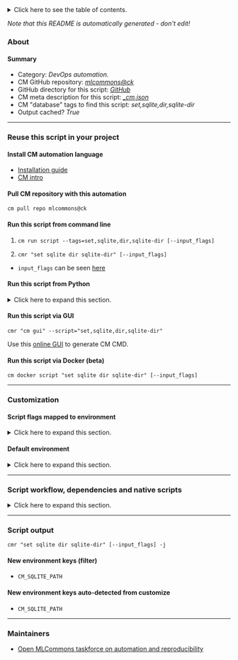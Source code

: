 <details>
<summary>Click here to see the table of contents.</summary>

* [About](#about)
* [Summary](#summary)
* [Reuse this script in your project](#reuse-this-script-in-your-project)
  * [ Install CM automation language](#install-cm-automation-language)
  * [ Check CM script flags](#check-cm-script-flags)
  * [ Run this script from command line](#run-this-script-from-command-line)
  * [ Run this script from Python](#run-this-script-from-python)
  * [ Run this script via GUI](#run-this-script-via-gui)
  * [ Run this script via Docker (beta)](#run-this-script-via-docker-(beta))
* [Customization](#customization)
  * [ Script flags mapped to environment](#script-flags-mapped-to-environment)
  * [ Default environment](#default-environment)
* [Script workflow, dependencies and native scripts](#script-workflow-dependencies-and-native-scripts)
* [Script output](#script-output)
* [New environment keys (filter)](#new-environment-keys-(filter))
* [New environment keys auto-detected from customize](#new-environment-keys-auto-detected-from-customize)
* [Maintainers](#maintainers)

</details>

*Note that this README is automatically generated - don't edit!*

### About

#### Summary

* Category: *DevOps automation.*
* CM GitHub repository: *[mlcommons@ck](https://github.com/mlcommons/ck/tree/master/cm-mlops)*
* GitHub directory for this script: *[GitHub](https://github.com/mlcommons/ck/tree/master/cm-mlops/script/set-sqlite-dir)*
* CM meta description for this script: *[_cm.json](_cm.json)*
* CM "database" tags to find this script: *set,sqlite,dir,sqlite-dir*
* Output cached? *True*
___
### Reuse this script in your project

#### Install CM automation language

* [Installation guide](https://github.com/mlcommons/ck/blob/master/docs/installation.md)
* [CM intro](https://doi.org/10.5281/zenodo.8105339)

#### Pull CM repository with this automation

```cm pull repo mlcommons@ck```


#### Run this script from command line

1. `cm run script --tags=set,sqlite,dir,sqlite-dir [--input_flags]`

2. `cmr "set sqlite dir sqlite-dir" [--input_flags]`

* `input_flags` can be seen [here](#script-flags-mapped-to-environment)

#### Run this script from Python

<details>
<summary>Click here to expand this section.</summary>

```python

import cmind

r = cmind.access({'action':'run'
                  'automation':'script',
                  'tags':'set,sqlite,dir,sqlite-dir'
                  'out':'con',
                  ...
                  (other input keys for this script)
                  ...
                 })

if r['return']>0:
    print (r['error'])

```

</details>


#### Run this script via GUI

```cmr "cm gui" --script="set,sqlite,dir,sqlite-dir"```

Use this [online GUI](https://cKnowledge.org/cm-gui/?tags=set,sqlite,dir,sqlite-dir) to generate CM CMD.

#### Run this script via Docker (beta)

`cm docker script "set sqlite dir sqlite-dir" [--input_flags]`

___
### Customization


#### Script flags mapped to environment
<details>
<summary>Click here to expand this section.</summary>

* `--path=value`  &rarr;  `CM_SQLITE_PATH=value`

**Above CLI flags can be used in the Python CM API as follows:**

```python
r=cm.access({... , "path":...}
```

</details>

#### Default environment

<details>
<summary>Click here to expand this section.</summary>

These keys can be updated via `--env.KEY=VALUE` or `env` dictionary in `@input.json` or using script flags.


</details>

___
### Script workflow, dependencies and native scripts

<details>
<summary>Click here to expand this section.</summary>

  1. ***Read "deps" on other CM scripts from [meta](https://github.com/mlcommons/ck/tree/master/cm-mlops/script/set-sqlite-dir/_cm.json)***
     * detect,os
       - CM script: [detect-os](https://github.com/mlcommons/ck/tree/master/cm-mlops/script/detect-os)
     * get,python3
       * CM names: `--adr.['python', 'python3']...`
       - CM script: [get-python3](https://github.com/mlcommons/ck/tree/master/cm-mlops/script/get-python3)
  1. Run "preprocess" function from customize.py
  1. Read "prehook_deps" on other CM scripts from [meta](https://github.com/mlcommons/ck/tree/master/cm-mlops/script/set-sqlite-dir/_cm.json)
  1. ***Run native script if exists***
     * [run.bat](https://github.com/mlcommons/ck/tree/master/cm-mlops/script/set-sqlite-dir/run.bat)
     * [run.sh](https://github.com/mlcommons/ck/tree/master/cm-mlops/script/set-sqlite-dir/run.sh)
  1. Read "posthook_deps" on other CM scripts from [meta](https://github.com/mlcommons/ck/tree/master/cm-mlops/script/set-sqlite-dir/_cm.json)
  1. ***Run "postrocess" function from [customize.py](https://github.com/mlcommons/ck/tree/master/cm-mlops/script/set-sqlite-dir/customize.py)***
  1. Read "post_deps" on other CM scripts from [meta](https://github.com/mlcommons/ck/tree/master/cm-mlops/script/set-sqlite-dir/_cm.json)
</details>

___
### Script output
`cmr "set sqlite dir sqlite-dir" [--input_flags] -j`
#### New environment keys (filter)

* `CM_SQLITE_PATH`
#### New environment keys auto-detected from customize

* `CM_SQLITE_PATH`
___
### Maintainers

* [Open MLCommons taskforce on automation and reproducibility](https://github.com/mlcommons/ck/blob/master/docs/taskforce.md)